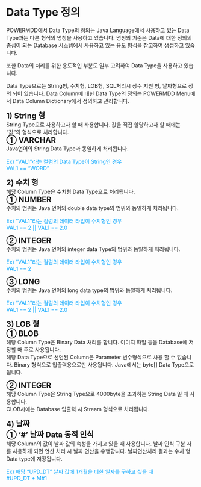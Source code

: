 # Data Type 정의

POWERMDD에서 Data Type의 정의는 Java Language에서 사용하고 있는 Data Type과는 다른 형식의 명칭을 사용하고 있습니다. 명칭의 기준은 Data에 대한 정의의 중심이 되는 Database 시스템에서 사용하고 있는 용도 형식을 참고하여 생성하고 있습니다. <br/>

또한 Data의 처리를 위한 용도적인 부분도 일부 고려하여 Data Type을 사용하고 있습니다.<br/>

Data Type으로는 String형, 수치형, LOB형, SQL처리시 상수 지원 형, 날짜형으로 정의 되어 있습니다. Data Column에 대한 Data Type의 정의는 POWERMDD Menu에서 Data Column Dictionary에서 정의하고 관리합니다.<br/>

<b style="font-size: 20px">1) String 형</b><br/>
String Type으로 사용하고자 할 때 사용합니다. 값을 직접 할당하고자 할 때에는 “값”의 형식으로 처리합니다. <br/>
<b style="font-size: 20px">➀ VARCHAR </b><br/>
Java언어의 String Data Type과 동일하게 처리됩니다.
<p style="color: rgb(0, 164, 255);">
  Ex) “VAL1”라는 컬럼의 Data Type이 String인 경우 <br/>
       VAL1 == “WORD”
</p>

<b style="font-size: 20px">2) 수치 형</b><br/>
해당 Column Type은 수치형 Data Type으로 처리됩니다. <br/>
<b style="font-size: 20px">➀ NUMBER </b><br/>
수치의 범위는 Java 언어의 double data type의 범위와 동일하게 처리됩니다.
<p style="color: rgb(0, 164, 255);">
  Ex) “VAL1”라는 컬럼의 데이터 타입이 수치형인 경우 <br/>
                VAL1 == 2 || VAL1 == 2.0
</p>

<b style="font-size: 20px">➁ INTEGER </b><br/>
수치의 범위는 Java 언어의 integer data Type의 범위와 동일하게 처리됩니다.
<p style="color: rgb(0, 164, 255);">
  Ex) “VAL1”라는 컬럼의 데이터 타입이 수치형인 경우 <br/>
                VAL1 == 2
</p>

<b style="font-size: 20px">➂ LONG </b><br/>
수치의 범위는 Java 언어의 long data type의 범위와 동일하게 처리됩니다.
<p style="color: rgb(0, 164, 255);">
  Ex) “VAL1”라는 컬럼의 데이터 타입이 수치형인 경우 <br/>
                VAL1 == 2 || VAL1 == 2.0
</p>

<b style="font-size: 20px">3) LOB 형</b><br/>
<b style="font-size: 20px">➀ BLOB </b><br/>
해당 Column Type은 Binary Data 처리를 합니다. 이미지 파일 등을 Database에 저장할 때 주로 사용됩니다. <br/>
해당 Data Type으로 선언된 Column은 Parameter 변수형식으로 사용 할 수 없습니다. Binary 형식으로 입출력용으로만 사용됩니다. Java에서는 byte[] Data Type으로 됩니다.

<b style="font-size: 20px">➁ INTEGER </b><br/>
해당 Column Type은 String Type으로 4000byte을 초과하는 String Data 일 때 사용합니다. <br/>
CLOB시에는 Database 입출력 시 Stream 형식으로 처리됩니다.

<b style="font-size: 20px">4) 날짜</b><br/>
<b style="font-size: 20px">➀ ‘#’ 날짜 Data 동적 인식 </b><br/>
해당 Column의 값이 날짜 값의 속성을 가지고 있을 때 사용합니다. 날짜 인식 구분 자를 사용하게 되면 연산 처리 시 날짜 연산을 수행합니다. 날짜연산처리 결과는 수치 형 Data type에 저장됩니다. <br/>
<p style="color: rgb(0, 164, 255);">
  Ex) 해당 “UPD_DT” 날짜 값에 1개월을 더한 일자를 구하고 싶을 때 <br/>
                #UPD_DT + M#1
</p>



  